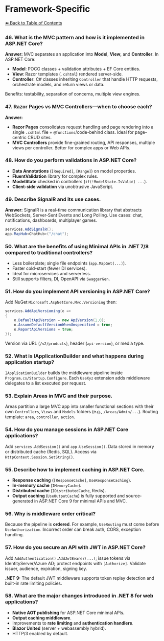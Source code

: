 # Framework-Specific

[⬅️ Back to Table of Contents](README.md)

### 46. What is the MVC pattern and how is it implemented in ASP.NET Core?

**Answer:** MVC separates an application into **Model**, **View**, and **Controller**. In ASP.NET Core:
- **Model**: POCO classes + validation attributes + EF Core entities.
- **View**: Razor templates (`.cshtml`) rendered server-side.
- **Controller**: C# classes inheriting `Controller` that handle HTTP requests, orchestrate models, and return views or data.

Benefits: testability, separation of concerns, multiple view engines.

### 47. Razor Pages vs MVC Controllers—when to choose each?

**Answer:**
- **Razor Pages** consolidates request handling and page rendering into a single `.cshtml` file + `@functions`/code-behind class. Ideal for page-centric CRUD sites.
- **MVC Controllers** provide fine-grained routing, API responses, multiple views per controller. Better for complex apps or Web APIs.

### 48. How do you perform validations in ASP.NET Core?

- **Data Annotations** (`[Required]`, `[Range]`) on model properties.
- **FluentValidation** library for complex rules.
- **ModelState** checked in controllers (`if(!ModelState.IsValid) ...`).
- **Client-side validation** via unobtrusive JavaScript.

### 49. Describe SignalR and its use cases.

**Answer:** SignalR is a real-time communication library that abstracts WebSockets, Server-Sent Events and Long Polling. Use cases: chat, notifications, dashboards, multiplayer games.

```csharp
services.AddSignalR();
app.MapHub<ChatHub>("/chat");
```

### 50. What are the benefits of using Minimal APIs in .NET 7/8 compared to traditional controllers?

- Less boilerplate; single file endpoints (`app.MapGet(...)`).
- Faster cold-start (fewer DI services).
- Ideal for microservices and serverless.
- Still supports filters, DI, OpenAPI via `SwaggerGen`.

### 51. How do you implement API versioning in ASP.NET Core?

Add NuGet `Microsoft.AspNetCore.Mvc.Versioning` then:
```csharp
services.AddApiVersioning(o =>
{
    o.DefaultApiVersion = new ApiVersion(1,0);
    o.AssumeDefaultVersionWhenUnspecified = true;
    o.ReportApiVersions = true;
});
```
Version via URL (`/v2/products`), header (`api-version`), or media type.

### 52. What is IApplicationBuilder and what happens during application startup?

`IApplicationBuilder` builds the middleware pipeline inside `Program.cs/Startup.Configure`. Each `UseXyz` extension adds middleware delegates to a list executed per request.

### 53. Explain Areas in MVC and their purpose.

Areas partition a large MVC app into smaller functional sections with their own `Controllers`, `Views` and `Models` folders (e.g., `/Areas/Admin/...`). Routing template: `area`, `controller`, `action`.

### 54. How do you manage sessions in ASP.NET Core applications?

Add `services.AddSession()` and `app.UseSession()`. Data stored in memory or distributed cache (Redis, SQL). Access via `HttpContext.Session.SetString()`.

### 55. Describe how to implement caching in ASP.NET Core.

- **Response caching** (`[ResponseCache]`, `UseResponseCaching`).
- **In-memory cache** (`IMemoryCache`).
- **Distributed cache** (`IDistributedCache`, Redis).
- **Output caching** (`UseOutputCache`) is fully supported and source-generated in ASP.NET Core 9 for minimal APIs and MVC.

### 56. Why is middleware order critical?

Because the pipeline is **ordered**. For example, `UseRouting` must come before `UseAuthorization`. Incorrect order can break auth, CORS, exception handling.

### 57. How do you secure an API with JWT in ASP.NET Core?

Add `AddAuthentication().AddJwtBearer(...)`; issue tokens via IdentityServer/Azure AD; protect endpoints with `[Authorize]`. Validate issuer, audience, expiration, signing key.

**.NET 9:** The default JWT middleware supports token replay detection and built-in rate limiting policies.

### 58. What are the major changes introduced in .NET 8 for web applications?

- **Native AOT publishing** for ASP.NET Core minimal APIs.
- **Output caching middleware**.
- Improvements to **rate limiting** and **authentication handlers**.
- **Blazor United** (server + webassembly hybrid).
- HTTP/3 enabled by default. 